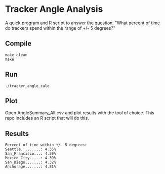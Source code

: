 # Tracker Angle Analysis

A quick program and R script to answer the question:
"What percent of time do trackers spend within the range of +/- 5 degrees?"

## Compile

    make clean
    make

## Run

    ./tracker_angle_calc

## Plot

Open AngleSummary_All.csv and plot results with the tool of choice.
This repo includes an R script that will do this.

## Results

    Percent of time within +/- 5 degrees:
    Seattle.........: 4.35%
    San_Francisco...: 4.30%
    Mexico_City.....: 4.39%
    San_Diego.......: 4.32%
    Anchorage.......: 4.81%

